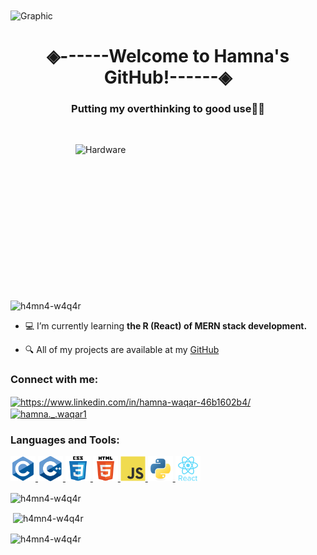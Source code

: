 <img align="center" alt="Graphic" width=1000 height=100 src="https://i.pinimg.com/originals/1d/73/5a/1d735ad8eee8350adc96d50e1421ee6d.gif">
<h1 align="center">◈------Welcome to Hamna's GitHub!------◈</h1>
<h3 align="center">Putting my overthinking to good use💪🏻</h3>
<p align="left"> <a href="https://twitter.com/" target="blank"><img src="https://img.shields.io/twitter/follow/?logo=twitter&style=for-the-badge" alt="" /></a> </p>
<img align="right" alt="Hardware" width="400" height="250" src="https://cdn.dribbble.com/users/2585799/screenshots/6555657/__2_3_____.gif">

<p align="left"> <img src="https://komarev.com/ghpvc/?username=h4mn4-w4q4r&label=Profile%20views&color=0e75b6&style=flat" alt="h4mn4-w4q4r" /> </p>

- 💻 I’m currently learning **the R (React) of MERN stack development.**

- 🔍 All of my projects are available at my [GitHub](https://github.com/H4MN4-W4Q4R?tab=repositories)

<h3 align="left">Connect with me:</h3>
<p align="left">
<a href="https://linkedin.com/in/hamna-waqar-46b1602b4/" target="blank"><img align="center" src="https://raw.githubusercontent.com/rahuldkjain/github-profile-readme-generator/master/src/images/icons/Social/linked-in-alt.svg" alt="https://www.linkedin.com/in/hamna-waqar-46b1602b4/" height="30" width="40" /></a>
<a href="https://instagram.com/hamna._.waqar1" target="blank"><img align="center" src="https://raw.githubusercontent.com/rahuldkjain/github-profile-readme-generator/master/src/images/icons/Social/instagram.svg" alt="hamna._.waqar1" height="30" width="40" /></a>
</p>

<h3 align="left">Languages and Tools:</h3>
<p align="left"> <a href="https://www.cprogramming.com/" target="_blank" rel="noreferrer"> <img src="https://raw.githubusercontent.com/devicons/devicon/master/icons/c/c-original.svg" alt="c" width="40" height="40"/> </a> <a href="https://www.w3schools.com/cpp/" target="_blank" rel="noreferrer"> <img src="https://raw.githubusercontent.com/devicons/devicon/master/icons/cplusplus/cplusplus-original.svg" alt="cplusplus" width="40" height="40"/> </a> <a href="https://www.w3schools.com/css/" target="_blank" rel="noreferrer"> <img src="https://raw.githubusercontent.com/devicons/devicon/master/icons/css3/css3-original-wordmark.svg" alt="css3" width="40" height="40"/> </a> <a href="https://www.w3.org/html/" target="_blank" rel="noreferrer"> <img src="https://raw.githubusercontent.com/devicons/devicon/master/icons/html5/html5-original-wordmark.svg" alt="html5" width="40" height="40"/> </a> <a href="https://developer.mozilla.org/en-US/docs/Web/JavaScript" target="_blank" rel="noreferrer"> <img src="https://raw.githubusercontent.com/devicons/devicon/master/icons/javascript/javascript-original.svg" alt="javascript" width="40" height="40"/> </a> <a href="https://www.python.org" target="_blank" rel="noreferrer"> <img src="https://raw.githubusercontent.com/devicons/devicon/master/icons/python/python-original.svg" alt="python" width="40" height="40"/> </a> <a href="https://reactjs.org/" target="_blank" rel="noreferrer"> <img src="https://raw.githubusercontent.com/devicons/devicon/master/icons/react/react-original-wordmark.svg" alt="react" width="40" height="40"/> </a> </p>

<p><img align="center" src="https://github-readme-stats.vercel.app/api/top-langs?username=h4mn4-w4q4r&show_icons=true&locale=en&layout=compact" alt="h4mn4-w4q4r" /></p>

<p>&nbsp;<img align="center" src="https://github-readme-stats.vercel.app/api?username=h4mn4-w4q4r&show_icons=true&locale=en" alt="h4mn4-w4q4r" /></p>

<p><img align="center" src="https://github-readme-streak-stats.herokuapp.com/?user=h4mn4-w4q4r&" alt="h4mn4-w4q4r" /></p>
